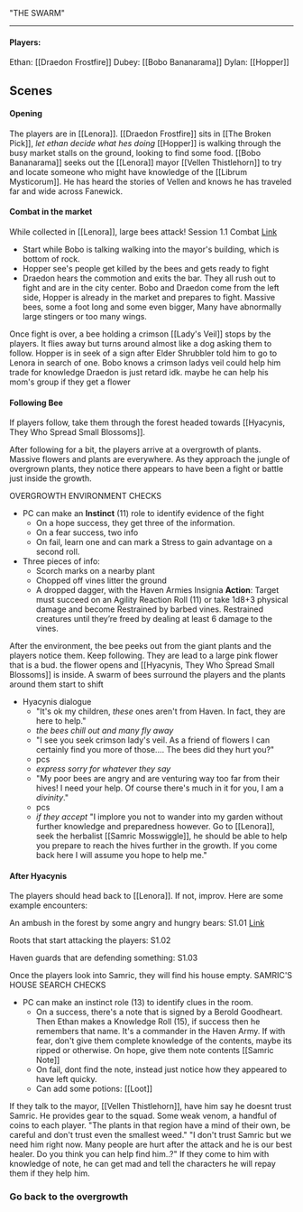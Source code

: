 
"THE SWARM"

----

#### Players:
Ethan: [[Draedon Frostfire]]
Dubey: [[Bobo Bananarama]]
Dylan: [[Hopper]]

## Scenes
#### Opening
The players are in [[Lenora]]. [[Draedon Frostfire]] sits in [[The Broken Pick]], *let ethan decide what hes doing*
[[Hopper]] is walking through the busy market stalls on the ground, looking to find some food.
[[Bobo Bananarama]] seeks out the [[Lenora]] mayor [[Vellen Thistlehorn]] to try and locate someone who might have knowledge of the [[Librum Mysticorum]]. He has heard the stories of Vellen and knows he has traveled far and wide across Fanewick. 

#### Combat in the market
While collected in [[Lenora]], large bees attack! Session 1.1 Combat [Link](https://freshcutgrass.app/)
- Start while Bobo is talking walking into the mayor's building, which is bottom of rock.
- Hopper see's people get killed by the bees and gets ready to fight
- Draedon hears the commotion and exits the bar.
They all rush out to fight and are in the city center. 
Bobo and Draedon come from the left side, Hopper is already in the market and prepares to fight.
Massive bees, some a foot long and some even bigger, Many have abnormally large stingers or too many wings. 

Once fight is over, a bee holding a crimson [[Lady's Veil]] stops by the players. It flies away but turns around almost like a dog asking them to follow. 
Hopper is in seek of a sign after Elder Shrubbler told him to go to Lenora in search of one.
Bobo knows a crimson ladys veil could help him trade for knowledge
Draedon is just retard idk. maybe he can help his mom's group if they get a flower

#### Following Bee
If players follow, take them through the forest headed towards [[Hyacynis, They Who Spread Small Blossoms]]. 

After following for a bit, the players arrive at a overgrowth of plants. Massive flowers and plants are everywhere. As they approach the jungle of overgrown plants, they notice there appears to have been a fight or battle just inside the growth. 

OVERGROWTH ENVIRONMENT CHECKS
- PC can make an **Instinct** (11) role to identify evidence of the fight
	- On a hope success, they get three of the information.
	- On a fear success, two info 
	- On fail, learn one and can mark a Stress to gain advantage on a second roll.
- Three pieces of info:
	- Scorch marks on a nearby plant
	- Chopped off vines litter the ground
	- A dropped dagger, with the Haven Armies Insignia
**Action**: Target must succeed on an Agility Reaction Roll (11) or take 1d8+3 physical damage and become Restrained by barbed vines. Restrained creatures until they’re freed by dealing at least 6 damage to the vines.

After the environment, the bee peeks out from the giant plants and the players notice them. Keep following. They are lead to a large pink flower that is a bud. the flower opens and [[Hyacynis, They Who Spread Small Blossoms]] is inside. A swarm of bees surround the players and the plants around them start to shift

- Hyacynis dialogue
	- "It's ok my children, *these* ones aren't from Haven. In fact, they are here to help."
	- *the bees chill out and many fly away*
	- "I see you seek crimson lady's veil. As a friend of flowers I can certainly find you more of those.... The bees did they hurt you?"
	- pcs
	- *express sorry for whatever they say*
	- "My poor bees are angry and are venturing way too far from their hives! I need your help. Of course there's much in it for you, I am a *divinity*."
	- pcs
	- *if they accept* "I implore you not to wander into my garden without further knowledge and preparedness however. Go to [[Lenora]], seek the herbalist [[Samric Mosswiggle]], he should be able to help you prepare to reach the hives further in the growth. If you come back here I will assume you hope to help me."

#### After Hyacynis
The players should head back to [[Lenora]]. If not, improv. Here are some example encounters:

An ambush in the forest by some angry and hungry bears: S1.01 [Link](https://freshcutgrass.app/)

Roots that start attacking the players: S1.02

Haven guards that are defending something: S1.03

Once the players look into Samric, they will find his house empty. 
SAMRIC'S HOUSE SEARCH CHECKS
- PC can make an instinct role (13) to identify clues in the room. 
	- On a success, there's a note that is signed by a Berold Goodheart. Then Ethan makes a Knowledge Roll (15), if success then he remembers that name. It's a commander in the Haven Army. If with fear, don't give them complete knowledge of the contents, maybe its ripped or otherwise. On hope, give them note contents [[Samric Note]]
	- On fail, dont find the note, instead just notice how they appeared to have left quicky. 
	- Can add some potions: [[Loot]]

If they talk to the mayor, [[Vellen Thistlehorn]], have him say he doesnt trust Samric. He provides gear to the squad. Some weak venom, a handful of coins to each player. 
"The plants in that region have a mind of their own, be careful and don't trust even the smallest weed."
"I don't trust Samric but we need him right now. Many people are hurt after the attack and he is our best healer. Do you think you can help find him..?"
If they come to him with knowledge of note, he can get mad and tell the characters he will repay them if they help him. 

### Go back to the overgrowth




